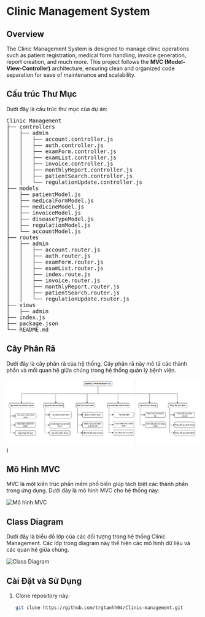 # Clinic Management System

## Overview

The Clinic Management System is designed to manage clinic operations such as patient registration, medical form handling, invoice generation, report creation, and much more. This project follows the **MVC (Model-View-Controller)** architecture, ensuring clean and organized code separation for ease of maintenance and scalability.

## Cấu trúc Thư Mục

Dưới đây là cấu trúc thư mục của dự án:

<pre>
Clinic Management
├── controllers
│   ├── admin
│   │   ├── account.controller.js
│   │   ├── auth.controller.js
│   │   ├── examForm.controller.js
│   │   ├── examList.controller.js
│   │   ├── invoice.controller.js
│   │   ├── monthlyReport.controller.js
│   │   ├── patientSearch.controller.js
│   │   └── regulationUpdate.controller.js
├── models
│   ├── patientModel.js
│   ├── medicalFormModel.js
│   ├── medicineModel.js
│   ├── invoiceModel.js
│   ├── diseaseTypeModel.js
│   ├── regulationModel.js
│   └── accountModel.js
├── routes
│   ├── admin
│   │   ├── account.router.js
│   │   ├── auth.router.js
│   │   ├── examForm.router.js
│   │   ├── examList.router.js
│   │   ├── index.route.js
│   │   ├── invoice.router.js
│   │   ├── monthlyReport.router.js
│   │   ├── patientSearch.router.js
│   │   └── regulationUpdate.router.js
├── views
│   ├── admin
├── index.js
├── package.json
└── README.md
</pre>

## Cây Phân Rã

Dưới đây là cây phân rã của hệ thống. Cây phân rã này mô tả các thành phần và mối quan hệ giữa chúng trong hệ thống quản lý bệnh viện.

![Cây phân rã](https://github.com/trgtanhh04/Clinic-management/blob/main/cayphanra.png))

## Mô Hình MVC

MVC là một kiến trúc phần mềm phổ biến giúp tách biệt các thành phần trong ứng dụng. Dưới đây là mô hình MVC cho hệ thống này:

![Mô hình MVC](./path/to/your/mvc-image.png)

## Class Diagram

Dưới đây là biểu đồ lớp của các đối tượng trong hệ thống Clinic Management. Các lớp trong diagram này thể hiện các mô hình dữ liệu và các quan hệ giữa chúng.

![Class Diagram](./path/to/your/class-diagram-image.png)

## Cài Đặt và Sử Dụng

1. Clone repository này:
   ```bash
   git clone https://github.com/trgtanhh04/Clinic-management.git
